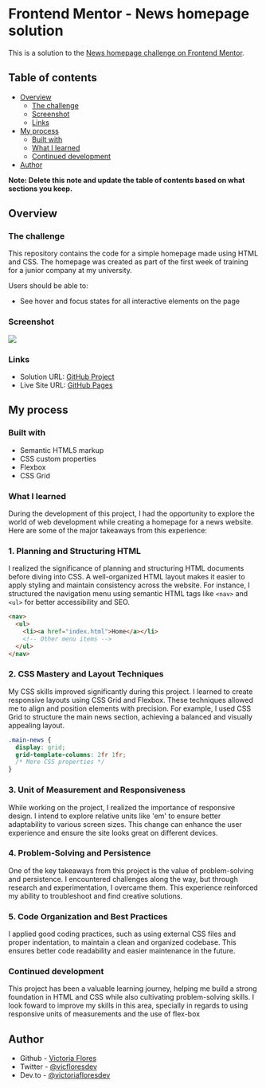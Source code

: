 # Frontend Mentor - News homepage solution

This is a solution to the [News homepage challenge on Frontend Mentor](https://www.frontendmentor.io/challenges/news-homepage-H6SWTa1MFl). 

## Table of contents

- [Overview](#overview)
  - [The challenge](#the-challenge)
  - [Screenshot](#screenshot)
  - [Links](#links)
- [My process](#my-process)
  - [Built with](#built-with)
  - [What I learned](#what-i-learned)
  - [Continued development](#continued-development)
- [Author](#author)

**Note: Delete this note and update the table of contents based on what sections you keep.**

## Overview

### The challenge

This repository contains the code for a simple homepage made using HTML and CSS. The homepage was created as part of the first week of training for a junior company at my university.

Users should be able to:

- See hover and focus states for all interactive elements on the page

### Screenshot

![](https://ibb.co/Kjtyd8Z)

### Links

- Solution URL: [GitHub Project]([https://your-solution-url.com](https://github.com/victoriafloresdev/homepage/))
- Live Site URL: [GitHub Pages](https://victoriafloresdev.github.io/homepage/)

## My process

### Built with

- Semantic HTML5 markup
- CSS custom properties
- Flexbox
- CSS Grid

### What I learned

During the development of this project, I had the opportunity to explore the world of web development while creating a homepage for a news website. Here are some of the major takeaways from this experience:

### 1. Planning and Structuring HTML

I realized the significance of planning and structuring HTML documents before diving into CSS. A well-organized HTML layout makes it easier to apply styling and maintain consistency across the website. For instance, I structured the navigation menu using semantic HTML tags like `<nav>` and `<ul>` for better accessibility and SEO.

```html
<nav>
  <ul>
    <li><a href="index.html">Home</a></li>
    <!-- Other menu items -->
  </ul>
</nav>
```

### 2. CSS Mastery and Layout Techniques

My CSS skills improved significantly during this project. I learned to create responsive layouts using CSS Grid and Flexbox. These techniques allowed me to align and position elements with precision. For example, I used CSS Grid to structure the main news section, achieving a balanced and visually appealing layout.

```css
.main-news {
  display: grid;
  grid-template-columns: 2fr 1fr;
  /* More CSS properties */
}
```

### 3. Unit of Measurement and Responsiveness

While working on the project, I realized the importance of responsive design. I intend to explore relative units like 'em' to ensure better adaptability to various screen sizes. This change can enhance the user experience and ensure the site looks great on different devices.

### 4. Problem-Solving and Persistence

One of the key takeaways from this project is the value of problem-solving and persistence. I encountered challenges along the way, but through research and experimentation, I overcame them. This experience reinforced my ability to troubleshoot and find creative solutions.

### 5. Code Organization and Best Practices

I applied good coding practices, such as using external CSS files and proper indentation, to maintain a clean and organized codebase. This ensures better code readability and easier maintenance in the future.

### Continued development

This project has been a valuable learning journey, helping me build a strong foundation in HTML and CSS while also cultivating problem-solving skills. I look foward to improve my skills in this area, specially in regards to using responsive units of measurements and the use of flex-box

## Author

- Github - [Victoria Flores](https://github.com/victoriafloresdev)
- Twitter - [@vicfloresdev](https://twitter.com/vicfloresdev)
- Dev.to - [@victoriafloresdev](https://dev.to/victoriafloresdev)


